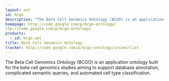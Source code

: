 ```yaml
---
layout: ont
id: bcgo
description: "The Beta Cell Genomics Ontology (BCGO) is an application ontology built for the beta cell genomics studies aiming to support database annotation, complicated semantic queries, and automated cell type classification."
homepage: http://code.google.com/p/bcgo-ontology/
ttp://code.google.com/p/bcgo-ontology/
products: 
  - id: bcgo.owl
title: Beta Cell Genomics Ontology
tracker: http://code.google.com/p/bcgo-ontology/issues/list
---
```


The Beta Cell Genomics Ontology (BCGO) is an application ontology built for the beta cell genomics studies aiming to support database annotation, complicated semantic queries, and automated cell type classification.